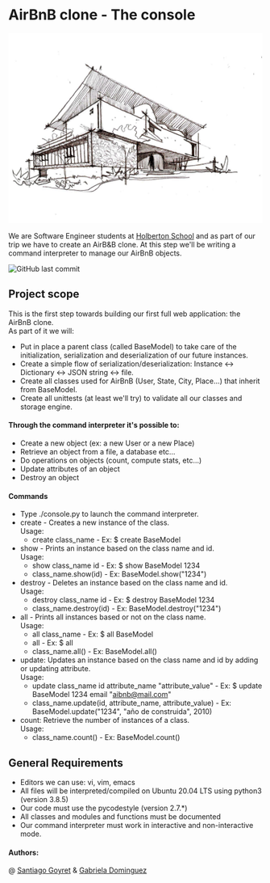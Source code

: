 # AirBnB clone - The console

![image](https://github.com/BergeDios/AirBnB_clone/blob/gaby/5153a3c8fd500f43fc16854acb8c1ed0.jpg)

We are Software Engineer students at  [Holberton School](https://www.holbertonschool.com/) and as part of our trip we have to create an AirB&B clone. At this step we'll be writing a command interpreter to manage our AirBnB objects.


![GitHub last commit](https://img.shields.io/github/last-commit/BergeDios/AirBnB_clone)


## Project scope
This is the first step towards building our first full web application: the AirBnB clone.\
As part of it we will:
- Put in place a parent class (called BaseModel) to take care of the initialization, serialization and deserialization of our future instances.
- Create a simple flow of serialization/deserialization: Instance <-> Dictionary <-> JSON string <-> file.
- Create all classes used for AirBnB (User, State, City, Place…) that inherit from BaseModel.
- Create all unittests (at least we'll try) to validate all our classes and storage engine.

#### Through the command interpreter it's possible to:
- Create a new object (ex: a new User or a new Place)
- Retrieve an object from a file, a database etc…
- Do operations on objects (count, compute stats, etc…)
- Update attributes of an object
- Destroy an object

#### Commands
- Type ./console.py to launch the command interpreter.
- create - Creates a new instance of the class.\
	Usage:
	- create class_name -  Ex: $ create BaseModel
- show - Prints an instance based on the class name and id.\
	Usage:
	- show class_name id - Ex: $ show BaseModel 1234
	- class_name.show(id) - Ex: BaseModel.show("1234")
- destroy - Deletes an instance based on the class name and id.\
	Usage:
	- destroy class_name id -  Ex: $ destroy BaseModel 1234
	- class_name.destroy(id) - Ex: BaseModel.destroy("1234")
- all - Prints all instances based or not on the class name.\
	Usage:
	- all class_name - Ex: $ all BaseModel
	- all - Ex: $ all
	- class_name.all() - Ex: BaseModel.all()
- update: Updates an instance based on the class name and id by adding or updating attribute.\
	Usage:
	- update class_name id attribute_name "attribute_value" - Ex: $ update BaseModel 1234 email "aibnb@mail.com"
	- class_name.update(id, attribute_name, attribute_value) - Ex: BaseModel.update("1234", "año de construida", 2010)
- count: Retrieve the number of instances of a class.\
	Usage:
	- class_name.count() - Ex: BaseModel.count()

## General Requirements
- Editors we can use: vi, vim, emacs
- All files will be interpreted/compiled on Ubuntu 20.04 LTS using python3 (version 3.8.5)
- Our code must use the pycodestyle (version 2.7.*)
- All classes and modules and functions must be documented
- Our command interpreter must work in interactive and non-interactive mode.

#### Authors: 
@ [Santiago Goyret](https://github.com/BergeDios) & [Gabriela Dominguez](https://github.com/Gaby-Do)

